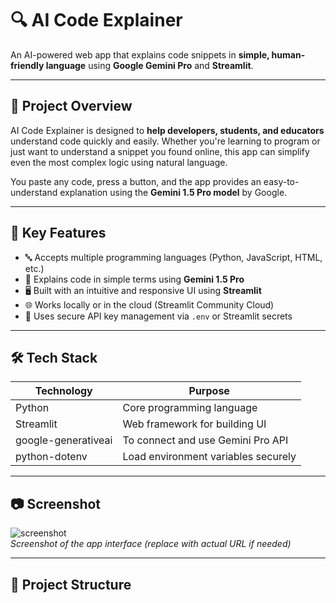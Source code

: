 # 🔍 AI Code Explainer

An AI-powered web app that explains code snippets in **simple, human-friendly language** using **Google Gemini Pro** and **Streamlit**.

---

## 🧠 Project Overview

AI Code Explainer is designed to **help developers, students, and educators** understand code quickly and easily. Whether you're learning to program or just want to understand a snippet you found online, this app can simplify even the most complex logic using natural language.

You paste any code, press a button, and the app provides an easy-to-understand explanation using the **Gemini 1.5 Pro model** by Google.

---

## 🎯 Key Features

- 🔤 Accepts multiple programming languages (Python, JavaScript, HTML, etc.)
- 🧠 Explains code in simple terms using **Gemini 1.5 Pro**
- 🖥️ Built with an intuitive and responsive UI using **Streamlit**
- 🌐 Works locally or in the cloud (Streamlit Community Cloud)
- 🔐 Uses secure API key management via `.env` or Streamlit secrets

---

## 🛠️ Tech Stack

| Technology        | Purpose                                |
|-------------------|-----------------------------------------|
| Python            | Core programming language               |
| Streamlit         | Web framework for building UI           |
| google-generativeai | To connect and use Gemini Pro API     |
| python-dotenv     | Load environment variables securely     |

---

## 📷 Screenshot

![screenshot](https://your-screenshot-url)  
*Screenshot of the app interface (replace with actual URL if needed)*

---

## 📁 Project Structure


